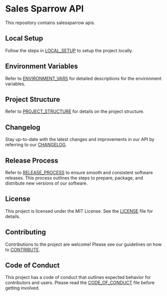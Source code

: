 # Sales Sparrow API

This repository contains salessparrow apis.

## Local Setup
Follow the steps in [LOCAL_SETUP](repo-docs/LOCAL_SETUP.md) to setup the project locally.

## Environment Variables
Refer to [ENVIRONMENT_VARS](repo-docs/ENVIRONMENT_VARS.md) for detailed descriptions for the environment variables.

## Project Structure
Refer to [PROJECT_STRUCTURE](repo-docs/PROJECT_STRUCTURE.md) for details on the project structure.

## Changelog
Stay up-to-date with the latest changes and improvements in our API by referring to our [CHANGELOG](repo-docs/CHANGELOG.md).

## Release Process
Refer to [RELEASE_PROCESS](repo-docs/RELEASE_PROCESS.md) to ensure smooth and consistent software releases. This process outlines the steps to prepare, package, and distribute new versions of our software.

## License

This project is licensed under the MIT License. See the [LICENSE](LICENSE) file for details.

## Contributing
Contributions to the project are welcome! Please see our guidelines on how to [CONTRIBUTE](repo-docs/CONTRIBUTING.md).

## Code of Conduct
This project has a code of conduct that outlines expected behavior for contributors and users. Please read the [CODE_OF_CONDUCT](repo-docs/CODE_OF_CONDUCT.md) file before getting involved.